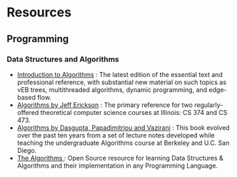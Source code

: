# Resources

## Programming 
### Data Structures and Algorithms
- [Introduction to Algorithms](https://mitpress.mit.edu/books/introduction-algorithms-third-edition) : The latest edition of the essential text and professional reference, with substantial new material on such topics as vEB trees, multithreaded algorithms, dynamic programming, and edge-based flow.
- [Algorithms by Jeff Erickson](http://jeffe.cs.illinois.edu/teaching/algorithms) : The primary reference for two regularly-offered theoretical computer science courses at Illinois: CS 374 and CS 473.
- [Algorithms by Dasgupta, Papadimitriou and Vazirani](http://algorithmics.lsi.upc.edu/docs/Dasgupta-Papadimitriou-Vazirani.pdf) : This book evolved over the past ten years from a set of lecture notes developed while teaching the undergraduate Algorithms course at Berkeley and U.C. San Diego.
- [The Algorithms
](https://github.com/TheAlgorithms) : Open Source resource for learning Data Structures & Algorithms and their implementation in any Programming Language.
